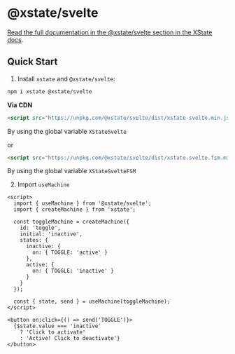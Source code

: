 # @xstate/svelte

[Read the full documentation in the @xstate/svelte section in the XState docs](https://xstate.js.org/docs/packages/xstate-svelte/).

## Quick Start

1. Install `xstate` and `@xstate/svelte`:

```bash
npm i xstate @xstate/svelte
```

**Via CDN**

```html
<script src="https://unpkg.com/@xstate/svelte/dist/xstate-svelte.min.js"></script>
```

By using the global variable `XStateSvelte`

or

```html
<script src="https://unpkg.com/@xstate/svelte/dist/xstate-svelte.fsm.min.js"></script>
```

By using the global variable `XStateSvelteFSM`

2. Import `useMachine`

```svelte
<script>
  import { useMachine } from '@xstate/svelte';
  import { createMachine } from 'xstate';

  const toggleMachine = createMachine({
    id: 'toggle',
    initial: 'inactive',
    states: {
      inactive: {
        on: { TOGGLE: 'active' }
      },
      active: {
        on: { TOGGLE: 'inactive' }
      }
    }
  });

  const { state, send } = useMachine(toggleMachine);
</script>

<button on:click={() => send('TOGGLE')}>
  {$state.value === 'inactive'
    ? 'Click to activate'
    : 'Active! Click to deactivate'}
</button>
```
